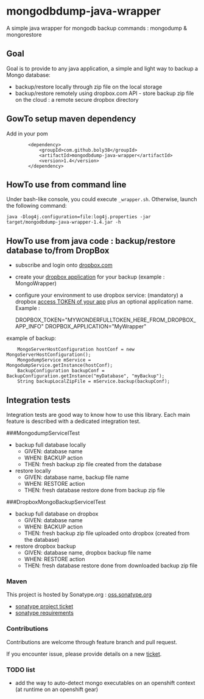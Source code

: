 # mongodbdump-java-wrapper
A simple java wrapper for mongodb backup commands : mongodump & mongorestore

## Goal
Goal is to provide to any java application, a simple and light way to backup a Mongo database:
- backup/restore locally through zip file on the local storage
- backup/restore remotely using dropbox.com API - store backup zip file on the cloud : a remote secure dropbox directory

## GowTo setup maven dependency
Add in your pom

			<dependency>
				<groupId>com.github.boly38</groupId>
				<artifactId>mongodbdump-java-wrapper</artifactId>
				<version>1.4</version>
			</dependency>

## HowTo use from command line
Under bash-like console, you could execute `_wrapper.sh`.
Otherwise, launch the following command:

    java -Dlog4j.configuration=file:log4j.properties -jar target/mongodbdump-java-wrapper-1.4.jar -h

## HowTo use from java code : backup/restore database to/from DropBox 

- subscribe and login onto [dropbox.com](https://www.dropbox.com/)
- create your [dropbox application](https://www.dropbox.com/developers/apps/create) for your backup (example : MongoWrapper)
- configure your environment to use dropbox service: (mandatory) a dropbox [access TOKEN of your app](https://www.dropbox.com/developers/apps/info/) plus an optional application name. Example :

    DROPBOX_TOKEN="MYWONDERFULLTOKEN_HERE_FROM_DROPBOX_APP_INFO"
    DROPBOX_APPLICATION="MyWrapper"


example of backup:

		MongoServerHostConfiguration hostConf = new MongoServerHostConfiguration();
		MongodumpService mService = MongodumpService.getInstance(hostConf);
		BackupConfiguration backupConf = BackupConfiguration.getInstance("myDatabase", "myBackup");
		String backupLocalZipFile = mService.backup(backupConf);


## Integration tests 
Integration tests are good way to know how to use this library. Each main feature is described with a dedicated integration test.

###MongodumpServiceITest
- backup full database locally
  -  GIVEN: database name
  -  WHEN: BACKUP action
  -  THEN: fresh backup zip file created from the database
- restore locally
  -  GIVEN: database name, backup file name
  -  WHEN: RESTORE action
  -  THEN: fresh database restore done from backup zip file

###DropboxMongoBackupServiceITest
- backup full database on dropbox
  -  GIVEN: database name
  -  WHEN: BACKUP action
  -  THEN: fresh backup zip file uploaded onto dropbox (created from the database)
- restore dropbox backup
  -  GIVEN: database name, dropbox backup file name
  -  WHEN: RESTORE action
  -  THEN: fresh database restore done from downloaded backup zip file

### Maven

This project is hosted by Sonatype.org : [oss.sonatype.org](https://oss.sonatype.org/#nexus-search;quick~boly38)

 - [sonatype project ticket](https://issues.sonatype.org/browse/OSSRH-21400)
 - [sonatype requirements](http://central.sonatype.org/pages/requirements.html)
  
### Contributions

Contributions are welcome through feature branch and pull request. 

If you encounter issue, please provide details on a new [ticket](https://github.com/boly38/mongodbdump-java-wrapper/issues).

### TODO list

 - add the way to auto-detect mongo executables on an openshift context (at runtime on an openshift gear)

